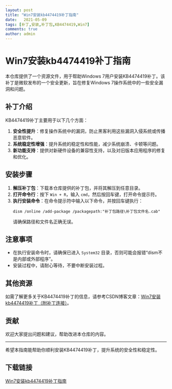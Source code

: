```yaml
---
layout: post
title: "Win7安装kb4474419补丁指南"
date:   2021-05-09
tags: [补丁,安装,补丁包,KB4474419,Win7]
comments: true
author: admin
---
```

# Win7安装kb4474419补丁指南

本仓库提供了一个资源文件，用于帮助Windows 7用户安装KB4474419补丁。该补丁是微软发布的一个安全更新，旨在修复Windows 7操作系统中的一些安全漏洞和问题。

## 补丁介绍

KB4474419补丁主要用于以下几个方面：
1. **安全性提升**：修复操作系统中的漏洞，防止黑客利用这些漏洞入侵系统或传播恶意软件。
2. **系统稳定性增强**：提升系统的稳定性和性能，减少系统崩溃、卡顿等问题。
3. **新功能支持**：提供对新硬件设备的兼容性支持，以及对旧版本应用程序的修复和优化。

## 安装步骤

1. **解压补丁包**：下载本仓库提供的补丁包，并将其解压到任意目录。
2. **打开命令行**：按下 `Win + R`，输入 `cmd`，然后按回车键，打开命令提示符。
3. **执行安装命令**：在命令提示符中输入以下命令，并按回车键执行：
   ```
   dism /online /add-package /packagepath:"补丁包路径\补丁包文件名.cab"
   ```
   请确保路径和文件名正确无误。

## 注意事项

- 在执行安装命令时，请确保已进入 `System32` 目录，否则可能会报错“dism不是内部或外部程序”。
- 安装过程中，请耐心等待，不要中断安装过程。

## 其他资源

如需了解更多关于KB4474419补丁的信息，请参考CSDN博客文章：[Win7安装kb4474419补丁（附补丁连接）](https://blog.csdn.net/j_031591/article/details/120327700)。

## 贡献

欢迎大家提出问题和建议，帮助改进本仓库的内容。

---

希望本指南能帮助你顺利安装KB4474419补丁，提升系统的安全性和稳定性。

## 下载链接

[Win7安装kb4474419补丁指南](https://pan.quark.cn/s/1d38f043b4ee)